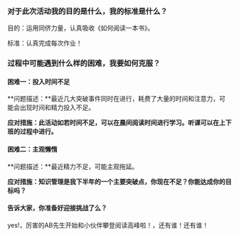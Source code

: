 ### 对于此次活动我的目的是什么，我的标准是什么？

目的：运用同侪力量，认真吸收《如何阅读一本书》。

标准：认真完成每次作业！

### 过程中可能遇到什么样的困难，我要如何克服？

#### 困难一：投入时间不足

**问题描述：**最近几大突破事件同时在进行，耗费了大量的时间和注意力，可能会出现时间和精力投入不足。

**应对措施：此活动如若时间不足，可以在晨间阅读时间进行学习。听课可以在上下班的过程中进行。**



#### 困难二：主观懒惰

**问题描述：**最近精力不足，可能主观拖延。

**应对措施：知识管理是我下半年的一个主要突破点，你现在不足？你能达成你的目标吗？**



#### 告诉大家，你准备好迎接挑战了么？

yes!，厉害的AB先生开始和小伙伴攀登阅读高峰啦！，还有谁！还有谁！

